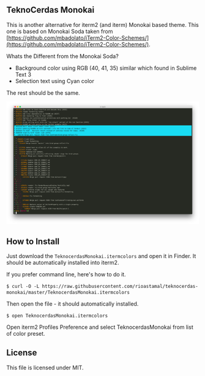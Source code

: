 ## TeknoCerdas Monokai

This is another alternative for iterm2 (and iterm) Monokai based theme. This one is based on Monokai Soda taken from [https://github.com/mbadolato/iTerm2-Color-Schemes/](https://github.com/mbadolato/iTerm2-Color-Schemes/).

Whats the Different from the Monokai Soda?

- Background color using RGB (40, 41, 35) similar which found in Sublime Text 3
- Selection text using Cyan color

The rest should be the same.

[![TeknoCerdas Monokai](./screenshot.png "TeknoCerdas Monokai")](./screenshot.png)

## How to Install

Just download the `TeknocerdasMonokai.itermcolors` and open it in Finder. It should be automatically installed into iterm2.

If you prefer command line, here's how to do it.

```
$ curl -O -L https://raw.githubusercontent.com/rioastamal/teknocerdas-monokai/master/TeknocerdasMonokai.itermcolors
```

Then open the file - it should automatically installed.

```
$ open TeknocerdasMonokai.itermcolors
```

Open iterm2 Profiles Preference and select TeknocerdasMonokai from list of color preset.

## License

This file is licensed under MIT.
